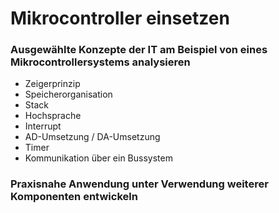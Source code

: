 # Mikrocontroller einsetzen

### Ausgewählte Konzepte der IT am Beispiel von eines Mikrocontrollersystems analysieren
+ Zeigerprinzip
+ Speicherorganisation
+ Stack
+ Hochsprache
+ Interrupt
+ AD-Umsetzung / DA-Umsetzung
+ Timer
+ Kommunikation über ein Bussystem

### Praxisnahe Anwendung unter Verwendung weiterer Komponenten entwickeln